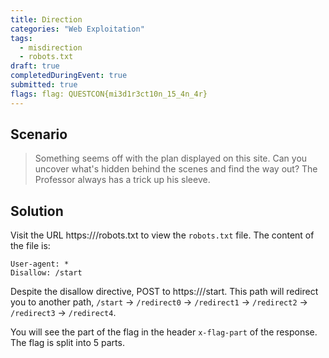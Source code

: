 ```yaml
---
title: Direction
categories: "Web Exploitation"
tags: 
  - misdirection
  - robots.txt
draft: true
completedDuringEvent: true
submitted: true
flags: flag: QUESTCON{mi3d1r3ct10n_15_4n_4r}
---
```

## Scenario

> Something seems off with the plan displayed on this site. Can you uncover what's hidden behind the scenes and find the way out? The Professor always has a trick up his sleeve.

## Solution

Visit the URL https://<url>/robots.txt to view the `robots.txt` file. The content of the file is:
```
User-agent: *
Disallow: /start
```

Despite the disallow directive, POST to https://<url>/start. This path will redirect you to another path, `/start` -> `/redirect0` -> `/redirect1` -> `/redirect2` -> `/redirect3` -> `/redirect4`.

You will see the part of the flag in the header `x-flag-part` of the response. The flag is split into 5 parts.
